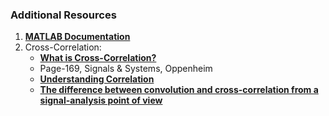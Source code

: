 ### Additional Resources

1) [**MATLAB Documentation**](https://in.mathworks.com/help/)
2) Cross-Correlation:
   - [**What is Cross-Correlation?**](https://www.liquidinstruments.com/what-is-cross-correlation-and-how-does-it-advance-spectrum-analysis/#:~:text=Mathematically%2C%20cross%2Dcorrelation%20is%20defined,overlap%2C%20the%20function%20is%20zero.)
   - Page-169, Signals & Systems, Oppenheim
   - [**Understanding Correlation**](https://www.allaboutcircuits.com/technical-articles/understanding-correlation/)
   - [**The difference between convolution and cross-correlation from a signal-analysis point of view**](https://dsp.stackexchange.com/questions/27451/the-difference-between-convolution-and-cross-correlation-from-a-signal-analysis)
